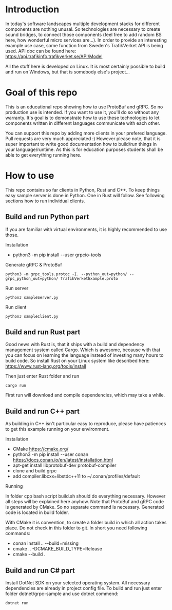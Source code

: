 # Introduction
In today's software landscapes multiple development stacks for different components are nothing unusal. So technologies are necessary to create sound bridges, to connect those components (feel free to add random BS here, how wonderful micro services are...).
In order to provide an interesting example use case, some function from Sweden's TrafikVerket API is being used. API doc can be found here: https://api.trafikinfo.trafikverket.se/API/Model

All the stuff here is developed on Linux. It is most certainly possible to build and run on Windows, but that is somebody else's project...

# Goal of this repo
This is an educational repo showing how to use ProtoBuf and gRPC. So no production use is intended. If you want to use it, you'll do so without any warranty. It's goal is to demonstrate how to use these technologies to let components written in different languages communicate with each other.

You can support this repo by adding more clients in your prefered language. Pull requests are very much appreciated :) However please note, that it is super important to write good documentation how to build/run things in your language/runtime. As this is for education purposes students shall be able to get everything running here. 

# How to use
This repo contains so far clients in Python, Rust and C++. To keep things easy sample server is done in Python. One in Rust will follow. See following sections how to run individual clients.

## Build and run Python part

If you are familiar with virtual environments, it is highly recommended to use those.

Installation
* python3 -m pip install --user grpcio-tools

Generate gRPC & ProtoBuf

    python3 -m grpc_tools.protoc -I. --python_out=python/ --grpc_python_out=python/ TrafikVerketExample.proto

Run server

    python3 sampleServer.py

Run client

    python3 sampleClient.py 
    
## Build and run Rust part
Good news with Rust is, that it ships with a build and dependency management system called Cargo. Which is awesome, because with that you can focus on learning the language instead of investing many hours to build code. So install Rust on your Linux system like described here: https://www.rust-lang.org/tools/install

Then just enter Rust folder and run

    cargo run

First run will download and compile dependencies, which may take a while. 


## Build and run C++ part
As building in C++ isn't particular easy to reproduce, please have patiences to get this example running on your environment.

Installation
* CMake https://cmake.org/
* python3 -m pip install --user conan https://docs.conan.io/en/latest/installation.html
* apt-get install libprotobuf-dev protobuf-compiler
* clone and build grpc 
* add compiler.libcxx=libstdc++11 to ~/.conan/profiles/default

Running

In folder cpp bash script build.sh should do everything necessary. However all steps will be explained here anyhow. Note that ProtoBuf and gRPC code is generated by CMake. So no separate command is necessary. Generated code is located in build folder.

With CMake it is convention, to create a folder build in which all action takes place. Do not check in this folder to git. In short you need following commands:
* conan install .. --build=missing
* cmake .. -DCMAKE_BUILD_TYPE=Release
* cmake --build .

## Build and run C# part
Install DotNet SDK on your selected operating system. All necessary dependencies are already in project config file. To build and run just enter folder dotnet/grpc-sample and use dotnet commend:

    dotnet run